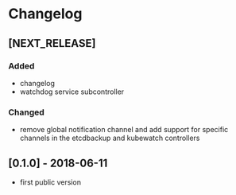 # Changelog

## [NEXT_RELEASE]
### Added
- changelog
- watchdog service subcontroller

### Changed
- remove global notification channel and add support for specific channels in
  the etcdbackup and kubewatch controllers

## [0.1.0] - 2018-06-11
- first public version
